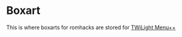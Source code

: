 # Boxart
This is where boxarts for romhacks are stored for [TWiLight Menu++](https://github.com/RocketRobz/TWiLightMenu)
